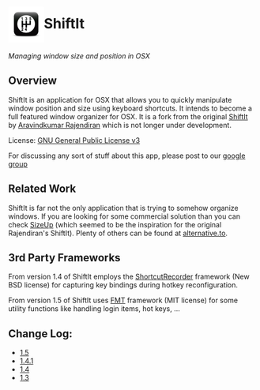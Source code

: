 <h1><img src="http://github.com/fikovnik/ShiftIt/raw/master/artwork/ShiftIt.png" width="72" height="72" valign="middle"/>ShiftIt </h1>

*Managing window size and position in OSX*

Overview
--------

ShiftIt is an application for OSX that allows you to quickly manipulate window position and size using keyboard shortcuts. It intends to become a full featured window organizer for OSX.
It is a fork from the original [ShiftIt][1] by [Aravindkumar Rajendiran][2] which is not longer under development.

License: [GNU General Public License v3][3]

For discussing any sort of stuff about this app, please post to our [google group][4]

Related Work
------------

ShiftIt is far not the only application that is trying to somehow organize windows. If you are looking for some commercial solution than you can check [SizeUp][9] (which seemed to be the inspiration for the original Rajendiran's ShiftIt). Plenty of others can be found at [alternative.to][10].

<span id="a2itemwidget"></span>
<script src="http://api.alternativeto.net/software/shiftit/widgetjs/light" type="text/javascript"></script>

3rd Party Frameworks
--------------------

From version 1.4 of ShiftIt employs the [ShortcutRecorder][11] framework (New BSD license) for capturing key bindings during hotkey reconfiguration.

From version 1.5 of ShiftIt uses [FMT][12] framework (MIT license) for some utility functions like handling login items, hot keys, ...

Change Log:
---------------------------

  - [1.5][5]
  - [1.4.1][6]
  - [1.4][7]
  - [1.3][8]

  [1]: http://code.google.com/p/shiftit/
  [2]: http://ca.linkedin.com/in/aravind88
  [3]: http://www.gnu.org/licenses/gpl.html
  [4]: http://groups.google.com/group/shiftitapp
  [5]: http://nkuyu.net/apps/shiftit/release-notes-1.5.html
  [6]: http://nkuyu.net/apps/shiftit/release-notes-1.4.1.html
  [7]: http://nkuyu.net/apps/shiftit/release-notes-1.4.html
  [8]: http://nkuyu.net/apps/shiftit/release-notes-1.3.html
  [9]: http://www.irradiatedsoftware.com/sizeup/
  [10]: http://alternativeto.net/software/shiftit/
  [11]: http://code.google.com/p/shortcutrecorder/
  [12]: https://github.com/fikovnik/FMT